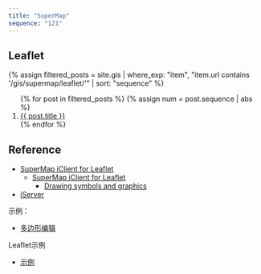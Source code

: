```yaml
---
title: "SuperMap"
sequence: "121"
---
```


## Leaflet

{% 
assign filtered_posts = site.gis |
where_exp: "item", "item.url contains '/gis/supermap/leaflet/'" |
sort: "sequence"
%}
<ol>
    {% for post in filtered_posts %}
    {% assign num = post.sequence | abs %}
    <li>
        <a href="{{ post.url }}">{{ post.title }}</a>
    </li>
    {% endfor %}
</ol>

## Reference

- [SuperMap iClient for Leaflet](https://iclient.supermap.io/en/web/introduction/leaflet.html)
  - [SuperMap iClient for Leaflet](https://iclient.supermap.io/en/web/introduction/leafletDevelop.html)
      - [Drawing symbols and graphics](https://iclient.supermap.io/en/web/introduction/leafletDevelop.html#drawSymbolsAndGraphs)
- [iServer](https://iclient.supermap.io/en/examples/leaflet/examples.html#iServer)

示例：

- [多边形编辑](https://iclient.supermap.io/en/examples/leaflet/editor.html#snapAndModify)

Leaflet示例

- [示例](https://github.com/SuperMap/iClient-JavaScript/tree/master/examples/leaflet)
